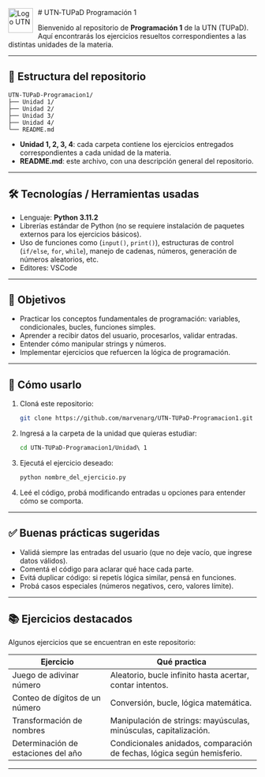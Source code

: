 <img src="https://upload.wikimedia.org/wikipedia/commons/thumb/6/67/UTN_logo.jpg/270px-UTN_logo.jpg" alt="Logo UTN" width="50" style="float: left; margin-right: 10px;" />
# UTN‑TUPaD Programación 1

Bienvenido al repositorio de **Programación 1** de la UTN (TUPaD). Aquí encontrarás los ejercicios resueltos correspondientes a las distintas unidades de la materia.

---

## 📂 Estructura del repositorio

```
UTN-TUPaD-Programacion1/
├── Unidad 1/
├── Unidad 2/
├── Unidad 3/
├── Unidad 4/
└── README.md
```

- **Unidad 1, 2, 3, 4**: cada carpeta contiene los ejercicios entregados correspondientes a cada unidad de la materia.  
- **README.md**: este archivo, con una descripción general del repositorio.

---

## 🛠 Tecnologías / Herramientas usadas

- Lenguaje: **Python 3.11.2**  
- Librerías estándar de Python (no se requiere instalación de paquetes externos para los ejercicios básicos).  
- Uso de funciones como (`input()`, `print()`), estructuras de control (`if/else`, `for`, `while`), manejo de cadenas, números, generación de números aleatorios, etc.
- Editores: VSCode
---

## 🎯 Objetivos

- Practicar los conceptos fundamentales de programación: variables, condicionales, bucles, funciones simples.  
- Aprender a recibir datos del usuario, procesarlos, validar entradas.  
- Entender cómo manipular strings y números.  
- Implementar ejercicios que refuercen la lógica de programación.

---

## 🚀 Cómo usarlo

1. Cloná este repositorio:

   ```bash
   git clone https://github.com/marvenarg/UTN-TUPaD-Programacion1.git
   ```

2. Ingresá a la carpeta de la unidad que quieras estudiar:

   ```bash
   cd UTN-TUPaD-Programacion1/Unidad\ 1
   ```

3. Ejecutá el ejercicio deseado:

   ```bash
   python nombre_del_ejercicio.py
   ```

4. Leé el código, probá modificando entradas u opciones para entender cómo se comporta.

---

## ✅ Buenas prácticas sugeridas

- Validá siempre las entradas del usuario (que no deje vacío, que ingrese datos válidos).  
- Comentá el código para aclarar qué hace cada parte.  
- Evitá duplicar código: si repetís lógica similar, pensá en funciones.  
- Probá casos especiales (números negativos, cero, valores límite).

---

## 📚 Ejercicios destacados

Algunos ejercicios que se encuentran en este repositorio:

| Ejercicio | Qué practica |
|-----------|----------------|
| Juego de adivinar número | Aleatorio, bucle infinito hasta acertar, contar intentos. |
| Conteo de dígitos de un número | Conversión, bucle, lógica matemática. |
| Transformación de nombres | Manipulación de strings: mayúsculas, minúsculas, capitalización. |
| Determinación de estaciones del año | Condicionales anidados, comparación de fechas, lógica según hemisferio. |

---
